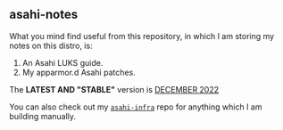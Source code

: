 ## asahi-notes

What you mind find useful from this repository, in which I am storing my notes on this distro, is:

1. An Asahi LUKS guide.
2. My apparmor.d Asahi patches.

The **LATEST AND "STABLE"** version is [DECEMBER 2022](./December%202022/notes.md)

You can also check out my [`asahi-infra`](https://github.com/b-crumb/asahi-infra) repo for anything which I am building manually.
